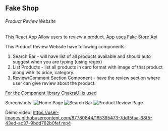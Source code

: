 ## Fake Shop
###### Product Review Website

This React App Allow users to review a product.
[App uses Fake Store Api](https://fakestoreapi.com/)

This Product Review Website have following components:
1. Search Bar - will have list of all products available and should auto  suggest when you are typing (using regex) 
2. List Products - list all products in card format with image  of that product along with its price, category.
3. Review/Comment Section Component - have the review section where user can give review about the product.

[For the Component library ChakraUI is used](https://chakra-ui.com/)

Screenshots:
![Home Page](/product_review_website/screenshots/Home.png)
![Search Bar](/product_review_website/screenshots/searchbar.png)
![Product Review Page](/product_review_website/screenshots/productPage.png)

Demo video:
https://user-images.githubusercontent.com/87780844/165385473-7ddf5faa-68f5-43ed-ac37-9bdd762b0fef.mp4



